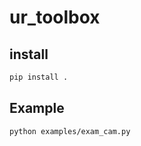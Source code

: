 # ur_toolbox

## install
```bash
pip install .
```

## Example
```bash
python examples/exam_cam.py
```